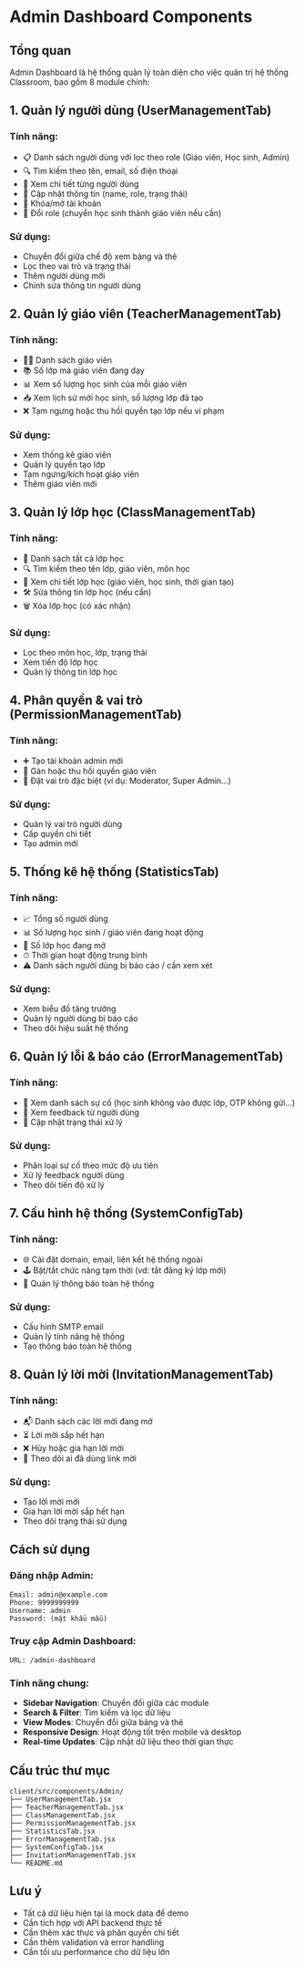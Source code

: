 # Admin Dashboard Components

## Tổng quan

Admin Dashboard là hệ thống quản lý toàn diện cho việc quản trị hệ thống Classroom, bao gồm 8 module chính:

## 1. Quản lý người dùng (UserManagementTab)

### Tính năng:

- 📋 Danh sách người dùng với lọc theo role (Giáo viên, Học sinh, Admin)
- 🔍 Tìm kiếm theo tên, email, số điện thoại
- 👤 Xem chi tiết từng người dùng
- 🔄 Cập nhật thông tin (name, role, trạng thái)
- 🛑 Khóa/mở tài khoản
- 🔁 Đổi role (chuyển học sinh thành giáo viên nếu cần)

### Sử dụng:

- Chuyển đổi giữa chế độ xem bảng và thẻ
- Lọc theo vai trò và trạng thái
- Thêm người dùng mới
- Chỉnh sửa thông tin người dùng

## 2. Quản lý giáo viên (TeacherManagementTab)

### Tính năng:

- 🧑‍🏫 Danh sách giáo viên
- 📚 Số lớp mà giáo viên đang dạy
- 📊 Xem số lượng học sinh của mỗi giáo viên
- 📥 Xem lịch sử mời học sinh, số lượng lớp đã tạo
- ❌ Tạm ngưng hoặc thu hồi quyền tạo lớp nếu vi phạm

### Sử dụng:

- Xem thống kê giáo viên
- Quản lý quyền tạo lớp
- Tạm ngưng/kích hoạt giáo viên
- Thêm giáo viên mới

## 3. Quản lý lớp học (ClassManagementTab)

### Tính năng:

- 🏫 Danh sách tất cả lớp học
- 🔍 Tìm kiếm theo tên lớp, giáo viên, môn học
- 👀 Xem chi tiết lớp học (giáo viên, học sinh, thời gian tạo)
- 🛠 Sửa thông tin lớp học (nếu cần)
- 🗑 Xóa lớp học (có xác nhận)

### Sử dụng:

- Lọc theo môn học, lớp, trạng thái
- Xem tiến độ lớp học
- Quản lý thông tin lớp học

## 4. Phân quyền & vai trò (PermissionManagementTab)

### Tính năng:

- ➕ Tạo tài khoản admin mới
- 🧾 Gán hoặc thu hồi quyền giáo viên
- 🔁 Đặt vai trò đặc biệt (ví dụ: Moderator, Super Admin…)

### Sử dụng:

- Quản lý vai trò người dùng
- Cấp quyền chi tiết
- Tạo admin mới

## 5. Thống kê hệ thống (StatisticsTab)

### Tính năng:

- 📈 Tổng số người dùng
- 📊 Số lượng học sinh / giáo viên đang hoạt động
- 🧮 Số lớp học đang mở
- ⏱ Thời gian hoạt động trung bình
- ⚠️ Danh sách người dùng bị báo cáo / cần xem xét

### Sử dụng:

- Xem biểu đồ tăng trưởng
- Quản lý người dùng bị báo cáo
- Theo dõi hiệu suất hệ thống

## 6. Quản lý lỗi & báo cáo (ErrorManagementTab)

### Tính năng:

- 🚨 Xem danh sách sự cố (học sinh không vào được lớp, OTP không gửi…)
- 🧾 Xem feedback từ người dùng
- 🔄 Cập nhật trạng thái xử lý

### Sử dụng:

- Phân loại sự cố theo mức độ ưu tiên
- Xử lý feedback người dùng
- Theo dõi tiến độ xử lý

## 7. Cấu hình hệ thống (SystemConfigTab)

### Tính năng:

- 🌐 Cài đặt domain, email, liên kết hệ thống ngoài
- 🕹 Bật/tắt chức năng tạm thời (vd: tắt đăng ký lớp mới)
- 💬 Quản lý thông báo toàn hệ thống

### Sử dụng:

- Cấu hình SMTP email
- Quản lý tính năng hệ thống
- Tạo thông báo toàn hệ thống

## 8. Quản lý lời mời (InvitationManagementTab)

### Tính năng:

- 📬 Danh sách các lời mời đang mở
- ⏳ Lời mời sắp hết hạn
- ❌ Hủy hoặc gia hạn lời mời
- 🔐 Theo dõi ai đã dùng link mời

### Sử dụng:

- Tạo lời mời mới
- Gia hạn lời mời sắp hết hạn
- Theo dõi trạng thái sử dụng

## Cách sử dụng

### Đăng nhập Admin:

```
Email: admin@example.com
Phone: 9999999999
Username: admin
Password: (mật khẩu mẫu)
```

### Truy cập Admin Dashboard:

```
URL: /admin-dashboard
```

### Tính năng chung:

- **Sidebar Navigation**: Chuyển đổi giữa các module
- **Search & Filter**: Tìm kiếm và lọc dữ liệu
- **View Modes**: Chuyển đổi giữa bảng và thẻ
- **Responsive Design**: Hoạt động tốt trên mobile và desktop
- **Real-time Updates**: Cập nhật dữ liệu theo thời gian thực

## Cấu trúc thư mục

```
client/src/components/Admin/
├── UserManagementTab.jsx
├── TeacherManagementTab.jsx
├── ClassManagementTab.jsx
├── PermissionManagementTab.jsx
├── StatisticsTab.jsx
├── ErrorManagementTab.jsx
├── SystemConfigTab.jsx
├── InvitationManagementTab.jsx
└── README.md
```

## Lưu ý

- Tất cả dữ liệu hiện tại là mock data để demo
- Cần tích hợp với API backend thực tế
- Cần thêm xác thực và phân quyền chi tiết
- Cần thêm validation và error handling
- Cần tối ưu performance cho dữ liệu lớn

